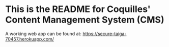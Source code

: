 # This is the README for Coquilles' Content Management System (CMS)

A working web app can be found at: https://secure-taiga-70457.herokuapp.com/